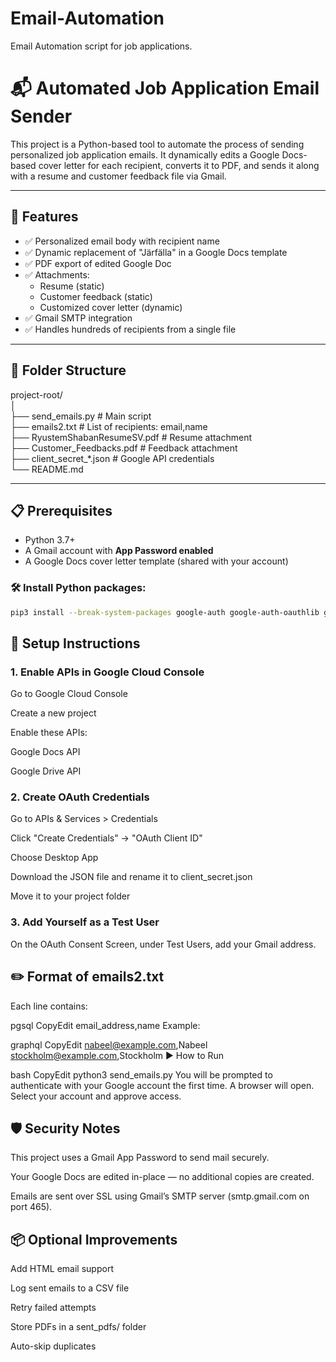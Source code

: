 # Email-Automation
Email Automation script for job applications.

# 📬 Automated Job Application Email Sender

This project is a Python-based tool to automate the process of sending personalized job application emails. It dynamically edits a Google Docs-based cover letter for each recipient, converts it to PDF, and sends it along with a resume and customer feedback file via Gmail.

---

## 🚀 Features

- ✅ Personalized email body with recipient name
- ✅ Dynamic replacement of "Järfälla" in a Google Docs template
- ✅ PDF export of edited Google Doc
- ✅ Attachments:
  - Resume (static)
  - Customer feedback (static)
  - Customized cover letter (dynamic)
- ✅ Gmail SMTP integration
- ✅ Handles hundreds of recipients from a single file

---

## 📁 Folder Structure

  project-root/<br>
 │<br>├── send_emails.py # Main script<br>├── emails2.txt # List of recipients: email,name<br>├── RyustemShabanResumeSV.pdf # Resume attachment<br>├── Customer_Feedbacks.pdf # Feedback attachment<br>├── client_secret_*.json # Google API credentials<br>└── README.md<br>


---

## 📋 Prerequisites

- Python 3.7+
- A Gmail account with **App Password enabled**
- A Google Docs cover letter template (shared with your account)

### 🛠 Install Python packages:

```bash
pip3 install --break-system-packages google-auth google-auth-oauthlib google-api-python-client
```



## 🧠 Setup Instructions

### 1. Enable APIs in Google Cloud Console

Go to Google Cloud Console

Create a new project

Enable these APIs:

Google Docs API

Google Drive API

### 2. Create OAuth Credentials

Go to APIs & Services > Credentials

Click "Create Credentials" → "OAuth Client ID"

Choose Desktop App

Download the JSON file and rename it to client_secret.json

Move it to your project folder

### 3. Add Yourself as a Test User

On the OAuth Consent Screen, under Test Users, add your Gmail address.

## ✏️ Format of emails2.txt

Each line contains:

pgsql
CopyEdit
email_address,name
Example:

graphql
CopyEdit
nabeel@example.com,Nabeel
stockholm@example.com,Stockholm
▶️ How to Run

bash
CopyEdit
python3 send_emails.py
You will be prompted to authenticate with your Google account the first time. A browser will open. Select your account and approve access.

## 🛡 Security Notes

This project uses a Gmail App Password to send mail securely.

Your Google Docs are edited in-place — no additional copies are created.

Emails are sent over SSL using Gmail’s SMTP server (smtp.gmail.com on port 465).

## 📦 Optional Improvements

Add HTML email support

Log sent emails to a CSV file

Retry failed attempts

Store PDFs in a sent_pdfs/ folder

Auto-skip duplicates

